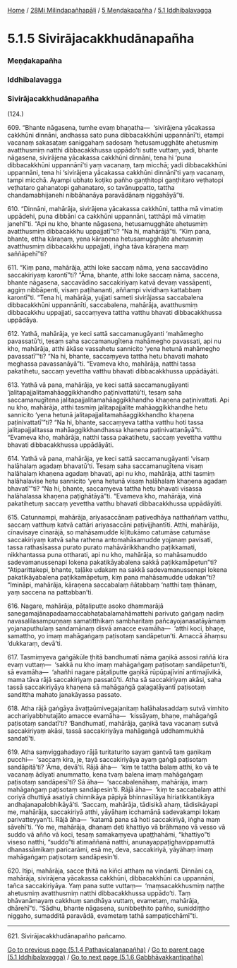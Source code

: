 
[Home](/) / [28Mi Milindapañhapāḷi](/tipitaka/28Mi.md) / [5 Meṇḍakapañha](/tipitaka/28Mi/5.md) / [5.1 Iddhibalavagga](/tipitaka/28Mi/5/5.1.md)

# 5.1.5 Sivirājacakkhudānapañha

### Meṇḍakapañha

### Iddhibalavagga

### Sivirājacakkhudānapañha

(124.)

609\. “Bhante nāgasena, tumhe evaṃ bhaṇatha—  ‘sivirājena yācakassa cakkhūni dinnāni, andhassa sato puna dibbacakkhūni uppannānī’ti, etampi vacanaṃ sakasaṭaṃ saniggahaṃ sadosaṃ ‘hetusamugghāte ahetusmiṃ avatthusmiṃ natthi dibbacakkhussa uppādo’ti sutte vuttaṃ, yadi, bhante nāgasena, sivirājena yācakassa cakkhūni dinnāni, tena hi ‘puna dibbacakkhūni uppannānī’ti yaṃ vacanaṃ, taṃ micchā; yadi dibbacakkhūni uppannāni, tena hi ‘sivirājena yācakassa cakkhūni dinnānī’ti yaṃ vacanaṃ, tampi micchā. Ayampi ubhato koṭiko pañho gaṇṭhitopi gaṇṭhitaro veṭhatopi veṭhataro gahanatopi gahanataro, so tavānuppatto, tattha chandamabhijanehi nibbāhanāya paravādānaṃ niggahāyā”ti.

610\. “Dinnāni, mahārāja, sivirājena yācakassa cakkhūni, tattha mā vimatiṃ uppādehi, puna dibbāni ca cakkhūni uppannāni, tatthāpi mā vimatiṃ janehī”ti. “Api nu kho, bhante nāgasena, hetusamugghāte ahetusmiṃ avatthusmiṃ dibbacakkhu uppajjatī”ti? “Na hi, mahārājā”ti. “Kiṃ pana, bhante, ettha kāraṇaṃ, yena kāraṇena hetusamugghāte ahetusmiṃ avatthusmiṃ dibbacakkhu uppajjati, iṅgha tāva kāraṇena maṃ saññāpehī”ti?

611\. “Kiṃ pana, mahārāja, atthi loke saccaṃ nāma, yena saccavādino saccakiriyaṃ karontī”ti? “Āma, bhante, atthi loke saccaṃ nāma, saccena, bhante nāgasena, saccavādino saccakiriyaṃ katvā devaṃ vassāpenti, aggiṃ nibbāpenti, visaṃ paṭihananti, aññampi vividhaṃ kattabbaṃ karontī”ti. “Tena hi, mahārāja, yujjati sameti sivirājassa saccabalena dibbacakkhūni uppannānīti, saccabalena, mahārāja, avatthusmiṃ dibbacakkhu uppajjati, saccaṃyeva tattha vatthu bhavati dibbacakkhussa uppādāya.

612\. Yathā, mahārāja, ye keci sattā saccamanugāyanti ‘mahāmegho pavassatū’ti, tesaṃ saha saccamanugītena mahāmegho pavassati, api nu kho, mahārāja, atthi ākāse vassahetu sannicito ‘yena hetunā mahāmegho pavassatī’”ti? “Na hi, bhante, saccaṃyeva tattha hetu bhavati mahato meghassa pavassanāyā”ti. “Evameva kho, mahārāja, natthi tassa pakatihetu, saccaṃ yevettha vatthu bhavati dibbacakkhussa uppādāyāti.

613\. Yathā vā pana, mahārāja, ye keci sattā saccamanugāyanti ‘jalitapajjalitamahāaggikkhandho paṭinivattatū’ti, tesaṃ saha saccamanugītena jalitapajjalitamahāaggikkhandho khaṇena paṭinivattati. Api nu kho, mahārāja, atthi tasmiṃ jalitapajjalite mahāaggikkhandhe hetu sannicito ‘yena hetunā jalitapajjalitamahāaggikkhandho khaṇena paṭinivattatī’”ti? “Na hi, bhante, saccaṃyeva tattha vatthu hoti tassa jalitapajjalitassa mahāaggikkhandhassa khaṇena paṭinivattanāyā”ti. “Evameva kho, mahārāja, natthi tassa pakatihetu, saccaṃ yevettha vatthu bhavati dibbacakkhussa uppādāyāti.

614\. Yathā vā pana, mahārāja, ye keci sattā saccamanugāyanti ‘visaṃ halāhalaṃ agadaṃ bhavatū’ti. Tesaṃ saha saccamanugītena visaṃ halāhalaṃ khaṇena agadaṃ bhavati, api nu kho, mahārāja, atthi tasmiṃ halāhalavise hetu sannicito ‘yena hetunā visaṃ halāhalaṃ khaṇena agadaṃ bhavatī’”ti? “Na hi, bhante, saccaṃyeva tattha hetu bhavati visassa halāhalassa khaṇena paṭighātāyā”ti. “Evameva kho, mahārāja, vinā pakatihetuṃ saccaṃ yevettha vatthu bhavati dibbacakkhussa uppādāyāti.

615\. Catunnampi, mahārāja, ariyasaccānaṃ paṭivedhāya natthaññaṃ vatthu, saccaṃ vatthuṃ katvā cattāri ariyasaccāni paṭivijjhantīti. Atthi, mahārāja, cīnavisaye cīnarājā, so mahāsamudde kīḷitukāmo catumāse catumāse saccakiriyaṃ katvā saha rathena antomahāsamudde yojanaṃ pavisati, tassa rathasīsassa purato purato mahāvārikkhandho paṭikkamati, nikkhantassa puna ottharati, api nu kho, mahārāja, so mahāsamuddo sadevamanussenapi lokena pakatikāyabalena sakkā paṭikkamāpetun”ti? “Atiparittakepi, bhante, taḷāke udakaṃ na sakkā sadevamanussenapi lokena pakatikāyabalena paṭikkamāpetuṃ, kiṃ pana mahāsamudde udakan”ti? “Imināpi, mahārāja, kāraṇena saccabalaṃ ñātabbaṃ ‘natthi taṃ ṭhānaṃ, yaṃ saccena na pattabban’ti.

616\. Nagare, mahārāja, pāṭaliputte asoko dhammarājā sanegamajānapadaamaccabhaṭabalamahāmattehi parivuto gaṅgaṃ nadiṃ navasalilasampuṇṇaṃ samatitthikaṃ sambharitaṃ pañcayojanasatāyāmaṃ yojanaputhulaṃ sandamānaṃ disvā amacce evamāha—  ‘atthi koci, bhaṇe, samattho, yo imaṃ mahāgaṅgaṃ paṭisotaṃ sandāpetun’ti. Amaccā āhaṃsu ‘dukkaraṃ, devā’ti.

617\. Tasmiṃyeva gaṅgākūle ṭhitā bandhumatī nāma gaṇikā assosi raññā kira evaṃ vuttaṃ—  ‘sakkā nu kho imaṃ mahāgaṅgaṃ paṭisotaṃ sandāpetun’ti, sā evamāha—  ‘ahañhi nagare pāṭaliputte gaṇikā rūpūpajīvinī antimajīvikā, mama tāva rājā saccakiriyaṃ passatū’ti. Atha sā saccakiriyaṃ akāsi, saha tassā saccakiriyāya khaṇena sā mahāgaṅgā gaḷagaḷāyantī paṭisotaṃ sandittha mahato janakāyassa passato.

618\. Atha rājā gaṅgāya āvaṭṭaūmivegajanitaṃ halāhalasaddaṃ sutvā vimhito acchariyabbhutajāto amacce evamāha—  ‘kissāyaṃ, bhaṇe, mahāgaṅgā paṭisotaṃ sandatī’ti? ‘Bandhumatī, mahārāja, gaṇikā tava vacanaṃ sutvā saccakiriyaṃ akāsi, tassā saccakiriyāya mahāgaṅgā uddhammukhā sandatī’ti.

619\. Atha saṃviggahadayo rājā turitaturito sayaṃ gantvā taṃ gaṇikaṃ pucchi—  ‘saccaṃ kira, je, tayā saccakiriyāya ayaṃ gaṅgā paṭisotaṃ sandāpitā’ti? ‘Āma, devā’ti. Rājā āha—  ‘kiṃ te tattha balaṃ atthi, ko vā te vacanaṃ ādiyati anummatto, kena tvaṃ balena imaṃ mahāgaṅgaṃ paṭisotaṃ sandāpesī’ti? Sā āha—  ‘saccabalenāhaṃ, mahārāja, imaṃ mahāgaṅgaṃ paṭisotaṃ sandāpesin’ti. Rājā āha—  ‘kiṃ te saccabalaṃ atthi coriyā dhuttiyā asatiyā chinnikāya pāpiyā bhinnasīlāya hiriatikkantikāya andhajanapalobhikāyā’ti. ‘Saccaṃ, mahārāja, tādisikā ahaṃ, tādisikāyapi me, mahārāja, saccakiriyā atthi, yāyāhaṃ icchamānā sadevakampi lokaṃ parivatteyyan’ti. Rājā āha—  ‘katamā pana sā hoti saccakiriyā, iṅgha maṃ sāvehī’ti. ‘Yo me, mahārāja, dhanaṃ deti khattiyo vā brāhmaṇo vā vesso vā suddo vā añño vā koci, tesaṃ samakaṃyeva upaṭṭhahāmi, “khattiyo”ti viseso natthi, “suddo”ti atimaññanā natthi, anunayappaṭighavippamuttā dhanassāmikaṃ paricarāmi, esā me, deva, saccakiriyā, yāyāhaṃ imaṃ mahāgaṅgaṃ paṭisotaṃ sandāpesin’ti.

620\. Itipi, mahārāja, sacce ṭhitā na kiñci atthaṃ na vindanti. Dinnāni ca, mahārāja, sivirājena yācakassa cakkhūni, dibbacakkhūni ca uppannāni, tañca saccakiriyāya. Yaṃ pana sutte vuttaṃ—  ‘maṃsacakkhusmiṃ naṭṭhe ahetusmiṃ avatthusmiṃ natthi dibbacakkhussa uppādo’ti. Taṃ bhāvanāmayaṃ cakkhuṃ sandhāya vuttaṃ, evametaṃ, mahārāja, dhārehī”ti. “Sādhu, bhante nāgasena, sunibbeṭhito pañho, suniddiṭṭho niggaho, sumadditā paravādā, evametaṃ tathā sampaṭicchāmī”ti.

---

621\. Sivirājacakkhudānapañho pañcamo.



[Go to previous page (5.1.4 Pathavicalanapañha)](/tipitaka/28Mi/5/5.1/5.1.4.md) / [Go to parent page (5.1 Iddhibalavagga)](/tipitaka/28Mi/5/5.1.md) / [Go to next page (5.1.6 Gabbhāvakkantipañha)](/tipitaka/28Mi/5/5.1/5.1.6.md)


